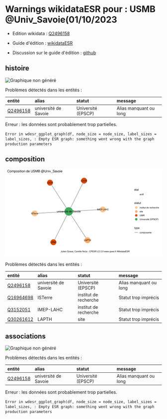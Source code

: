 Warnings wikidataESR pour : USMB @Univ_Savoie(01/10/2023
================

- Edition wikidata : [Q2496158](https://www.wikidata.org/wiki/Q2496158)
- Guide d'édition : [wikidataESR](https://github.com/cpesr/wikidataESR/)

- Discussion sur le guide d'édition : [github](https://github.com/cpesr/wikidataESR/issues)



## histoire 

![Graphique non généré](Q2496158-histoire.png) 

Problèmes détectés dans les entités :

|entité                                             |alias                |statut             |message                |
|:--------------------------------------------------|:--------------------|:------------------|:----------------------|
|[Q2496158](https://www.wikidata.org/wiki/Q2496158) |université de Savoie |Université (EPSCP) |Alias manquant ou long |

 


Erreur : les données sont probablement trop partielles.
```
Error in wdesr_ggplot_graph(df, node_size = node_size, label_sizes = label_sizes, : Empty ESR graph: something went wrong with the graph production parameters

``` 



## composition 

![Graphique non généré](Q2496158-composition.png) 

Problèmes détectés dans les entités :

|entité                                               |alias                |statut                |message                |
|:----------------------------------------------------|:--------------------|:---------------------|:----------------------|
|[Q2496158](https://www.wikidata.org/wiki/Q2496158)   |université de Savoie |Université (EPSCP)    |Alias manquant ou long |
|[Q16964698](https://www.wikidata.org/wiki/Q16964698) |ISTerre              |institut de recherche |Statut trop imprécis   |
|[Q3152051](https://www.wikidata.org/wiki/Q3152051)   |IMEP-LAHC            |institut de recherche |Statut trop imprécis   |
|[Q30261612](https://www.wikidata.org/wiki/Q30261612) |LAPTH                |site                  |Statut trop imprécis   |

 



## associations 

![Graphique non généré](Q2496158-associations.png) 

Problèmes détectés dans les entités :

|entité                                             |alias                |statut             |message                |
|:--------------------------------------------------|:--------------------|:------------------|:----------------------|
|[Q2496158](https://www.wikidata.org/wiki/Q2496158) |université de Savoie |Université (EPSCP) |Alias manquant ou long |

 


Erreur : les données sont probablement trop partielles.
```
Error in wdesr_ggplot_graph(df, node_size = node_size, label_sizes = label_sizes, : Empty ESR graph: something went wrong with the graph production parameters

``` 

